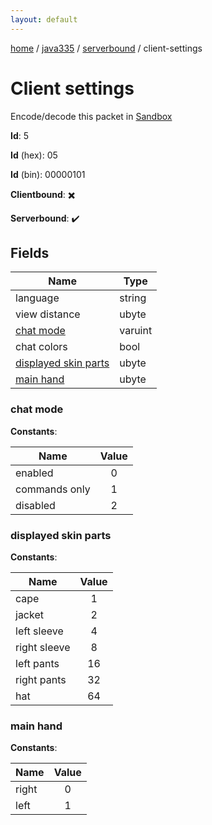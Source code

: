 ```yaml
---
layout: default
---
```


[home](/)  /  [java335](/protocol/java335)  /  [serverbound](/protocol/java335/serverbound)  /  client-settings

# Client settings

Encode/decode this packet in [Sandbox](../../../sandbox/java335#serverbound.client_settings)

**Id**: 5

**Id** (hex): 05

**Id** (bin): 00000101

**Clientbound**: ✖️

**Serverbound**: ✔️

## Fields

Name | Type
---|---
language | string
view distance | ubyte
[chat mode](#chat-mode) | varuint
chat colors | bool
[displayed skin parts](#displayed-skin-parts) | ubyte
[main hand](#main-hand) | ubyte

### chat mode

**Constants**:

Name | Value
---|:---:
enabled | 0
commands only | 1
disabled | 2

### displayed skin parts

**Constants**:

Name | Value
---|:---:
cape | 1
jacket | 2
left sleeve | 4
right sleeve | 8
left pants | 16
right pants | 32
hat | 64

### main hand

**Constants**:

Name | Value
---|:---:
right | 0
left | 1
